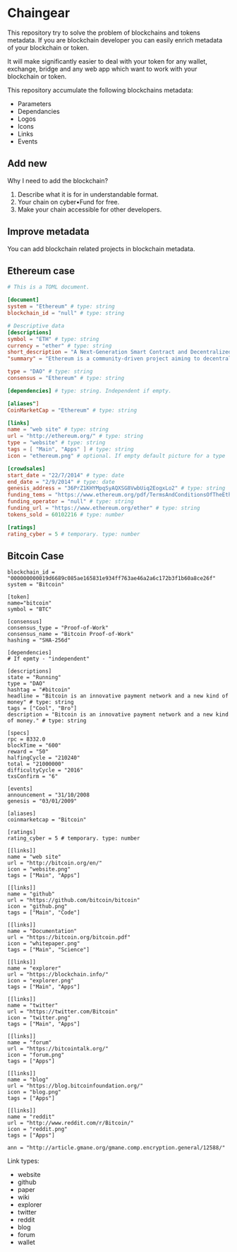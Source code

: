 # Chaingear

This repository try to solve the problem of blockchains and tokens metadata.
If you are blockchain developer you can easily enrich metadata of your blockchain or token.

It will make significantly easier to deal with your token for any wallet, exchange, bridge and any web app which want to work with your blockchain or token.

This repository accumulate the following blockchains metadata:
- Parameters
- Dependancies
- Logos
- Icons
- Links
- Events

## Add new

Why I need to add the blockchain?

1. Describe what it is for in understandable format.
2. Your chain on cyber•Fund for free.
3. Make your chain accessible for other developers.

## Improve metadata
You can add blockchain related projects in blockchain metadata.

## Ethereum case
```toml
# This is a TOML document.

[document]
system = "Ethereum" # type: string
blockchain_id = "null" # type: string

# Descriptive data
[descriptions]
symbol = "ETH" # type: string
currency = "ether" # type: string
short_description = "A Next-Generation Smart Contract and Decentralized Application Platform" # type: string
"summary" = "Ethereum is a community-driven project aiming to decentralize the internet and return it to its democratic roots. It is a platform for building and running applications which do not need to rely on trust and cannot be controlled by any central authority." # type: string

type = "DAO" # type: string
consensus = "Ethereum" # type: string

[dependencies] # type: string. Independent if empty.

[aliases"]
CoinMarketCap = "Ethereum" # type: string

[links]
name = "web site" # type: string
url = "http://ethereum.org/" # type: string
type = "website" # type: string
tags = [ "Main", "Apps" ] # type: string
icon = "ethereum.png" # optional. If empty default picture for a type

[crowdsales]
start_date = "22/7/2014" # type: date
end_date = "2/9/2014" # type: date
genesis_address = "36PrZ1KHYMpqSyAQXSG8VwbUiq2EogxLo2" # type: string
funding_tems = "https://www.ethereum.org/pdf/TermsAndConditionsOfTheEthereumGenesisSale.pdf" # type: string
funding_operator = "null" # type: string
funding_url = "https://www.ethereum.org/ether" # type: string
tokens_sold = 60102216 # type: number

[ratings]
rating_cyber = 5 # temporary. type: number

```

## Bitcoin Case
```
blockchain_id = "000000000019d6689c085ae165831e934ff763ae46a2a6c172b3f1b60a8ce26f"
system = "Bitcoin"

[token]
name="bitcoin"
symbol = "BTC"

[consensus]
consensus_type = "Proof-of-Work"
consensus_name = "Bitcoin Proof-of-Work"
hashing = "SHA-256d"

[dependencies]
# If epmty - "independent"

[descriptions]
state = "Running"
type = "DAO"
hashtag = "#bitcoin"
headline = "Bitcoin is an innovative payment network and a new kind of money" # type: string
tags = ["Cool", "Bro"]
description = "Bitcoin is an innovative payment network and a new kind of money." # type: string

[specs]
rpc = 8332.0
blockTime = "600"
reward = "50"
halfingCycle = "210240"
total = "21000000"
difficultyCycle = "2016"
txsConfirm = "6"

[events]
announcement = "31/10/2008
genesis = "03/01/2009"

[aliases]
coinmarketcap = "Bitcoin"

[ratings]
rating_cyber = 5 # temporary. type: number

[[links]]
name = "web site"
url = "http://bitcoin.org/en/"
icon = "website.png"
tags = ["Main", "Apps"]

[[links]]
name = "github"
url = "https://github.com/bitcoin/bitcoin"
icon = "github.png"
tags = ["Main", "Code"]

[[links]]
name = "Documentation"
url = "https://bitcoin.org/bitcoin.pdf"
icon = "whitepaper.png"
tags = ["Main", "Science"]

[[links]]
name = "explorer"
url = "https://blockchain.info/"
icon = "explorer.png"
tags = ["Main", "Apps"]

[[links]]
name = "twitter"
url = "https://twitter.com/Bitcoin"
icon = "twitter.png"
tags = ["Main", "Apps"]

[[links]]
name = "forum"
url = "https://bitcointalk.org/"
icon = "forum.png"
tags = ["Apps"]

[[links]]
name = "blog"
url = "https://blog.bitcoinfoundation.org/"
icon = "blog.png"
tags = ["Apps"]

[[links]]
name = "reddit"
url = "http://www.reddit.com/r/Bitcoin/"
icon = "reddit.png"
tags = ["Apps"]

ann = "http://article.gmane.org/gmane.comp.encryption.general/12588/"
```


Link types:
 - website
 - github
 - paper
 - wiki
 - explorer
 - twitter
 - reddit
 - blog
 - forum
 - wallet
